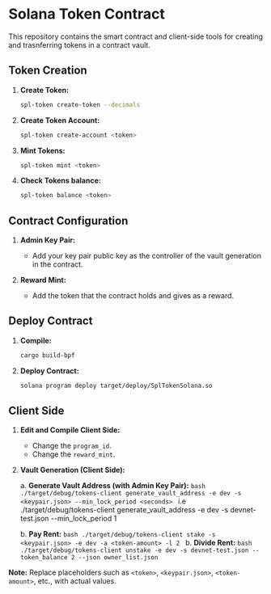 # Solana Token Contract

This repository contains the smart contract and client-side tools for creating and trasnferring tokens in a contract vault.

## Token Creation

1. **Create Token:**
    ```bash
    spl-token create-token --decimals
    ```

2. **Create Token Account:**
    ```bash
    spl-token create-account <token>
    ```

3. **Mint Tokens:**
    ```bash
    spl-token mint <token>
    ```
4. **Check Tokens balance:**
    ```bash
    spl-token balance <token>
    ```
## Contract Configuration

1. **Admin Key Pair:**
    - Add your key pair public key as the controller of the vault generation in the contract.

2. **Reward Mint:**
    - Add the token that the contract holds and gives as a reward.

## Deploy Contract

1. **Compile:**
    ```bash
    cargo build-bpf
    ```

2. **Deploy Contract:**
    ```bash
    solana program deploy target/deploy/SplTokenSolana.so 
    ```

## Client Side

1. **Edit and Compile Client Side:**
    - Change the `program_id`.
    - Change the `reward_mint`.

2. **Vault Generation (Client Side):**

    a. **Generate Vault Address (with Admin Key Pair):**
        ```bash
        ./target/debug/tokens-client generate_vault_address -e dev -s <keypair.json> --min_lock_period <seconds>
        ```
        i.e
        ./target/debug/tokens-client generate_vault_address -e dev -s devnet-test.json --min_lock_period 1

    b. **Pay Rent:**
        ```bash
        ./target/debug/tokens-client stake -s <keypair.json> -e dev -a <token-amount> -l 2
        ```
     b. **Divide Rent:**
        ```bash
        ./target/debug/tokens-client unstake -e dev -s devnet-test.json --token_balance 2 --json owner_list.json
        ```

**Note:** Replace placeholders such as `<token>`, `<keypair.json>`, `<token-amount>`, etc., with actual values.

